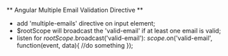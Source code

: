 ** Angular Multiple Email Validation Directive **

- add 'multiple-emails' directive on input element;
- $rootScope will broadcast the 'valid-email' if at least one email is valid;
- listen for $rootScope.$broadcast('valid-email'):
    $scope.$on('valid-email', function(event, data){
        //do something
    });


